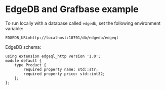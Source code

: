 # EdgeDB and Grafbase example

To run locally with a database called `edgedb`, set the following environment variable:

```
EDGEDB_URL=http://localhost:10701/db/edgedb/edgeql
```

EdgeDB schema:
```
using extension edgeql_http version '1.0';
module default {
    type Product {
        required property name: std::str;
        required property price: std::int32;
    };
};
```
